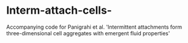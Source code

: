 # Interm-attach-cells-
Accompanying code for Panigrahi et al. 'Intermittent attachments form three-dimensional cell aggregates with emergent fluid properties'
